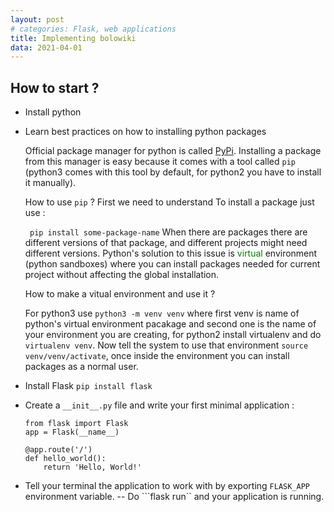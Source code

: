 ```yaml
---
layout: post
# categories: Flask, web applications
title: Implementing bolowiki
data: 2021-04-01
---
```


## How to start ?
 

 - Install python
 - Learn best practices on how to installing python packages 
   
   Official package manager for python is called [PyPi][pypi]. Installing a package from this manager is easy because it comes with a tool called ```pip``` (python3 comes with this tool by default, for python2 you have to install it manually). 
   
   How to use ```pip``` ?
   First we need to understand 
    To install a package just use :

   ``` pip install some-package-name``` 
   When there are packages there are different versions of that package, and different projects might need different versions. Python's solution to this issue is <span style="color:green">virtual</span> environment (python sandboxes) where you can install packages needed for current project without affecting the global installation.

   How to make a vitual environment and use it ?

   For python3 use ```python3 -m venv venv``` where first venv is name of python's virtual environment pacakage and second one is the name of your environment you are creating, for python2 install virtualenv and do ```virtualenv venv```. Now tell the system to use that environment ```source venv/venv/activate```, once inside the environment you can install packages as a normal user.
- Install Flask ```pip install flask```
- Create a ```__init__.py``` file and write your first minimal application :
  ```
  from flask import Flask
  app = Flask(__name__)
  
  @app.route('/')
  def hello_world():
      return 'Hello, World!'
    ```

- Tell your terminal the application to work with by exporting ```FLASK_APP``` environment variable. 
-- Do ```flask run`` and your application is running.

   


[pypi]: https://pypi.org/